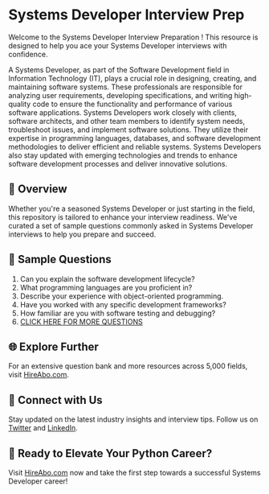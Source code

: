 # Systems Developer Interview Prep

Welcome to the Systems Developer Interview Preparation ! This resource is designed to help you ace your Systems Developer interviews with confidence.

A Systems Developer, as part of the Software Development field in Information Technology (IT), plays a crucial role in designing, creating, and maintaining software systems. These professionals are responsible for analyzing user requirements, developing specifications, and writing high-quality code to ensure the functionality and performance of various software applications. Systems Developers work closely with clients, software architects, and other team members to identify system needs, troubleshoot issues, and implement software solutions. They utilize their expertise in programming languages, databases, and software development methodologies to deliver efficient and reliable systems. Systems Developers also stay updated with emerging technologies and trends to enhance software development processes and deliver innovative solutions.

## 🚀 Overview

Whether you're a seasoned Systems Developer or just starting in the field, this repository is tailored to enhance your interview readiness. We've curated a set of sample questions commonly asked in Systems Developer interviews to help you prepare and succeed.

## 📝 Sample Questions

1. Can you explain the software development lifecycle?
2. What programming languages are you proficient in?
3. Describe your experience with object-oriented programming.
4. Have you worked with any specific development frameworks?
5. How familiar are you with software testing and debugging?
6. [CLICK HERE FOR MORE QUESTIONS](https://hireabo.com/job/0_0_16/Systems%20Developer)

## 🌐 Explore Further

For an extensive question bank and more resources across 5,000 fields, visit [HireAbo.com](https://www.hireabo.com).

## 📱 Connect with Us

Stay updated on the latest industry insights and interview tips. Follow us on [Twitter](https://twitter.com/hireabo) and [LinkedIn](https://www.linkedin.com/in/hire-abo-3609972a8/).

## 🚀 Ready to Elevate Your Python Career?

Visit [HireAbo.com](https://www.hireabo.com) now and take the first step towards a successful Systems Developer career!